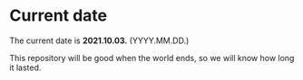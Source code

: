 # Current date

The current date is **2021.10.03.** (YYYY.MM.DD.)

This repository will be good when the world ends, so we will know how long it lasted.